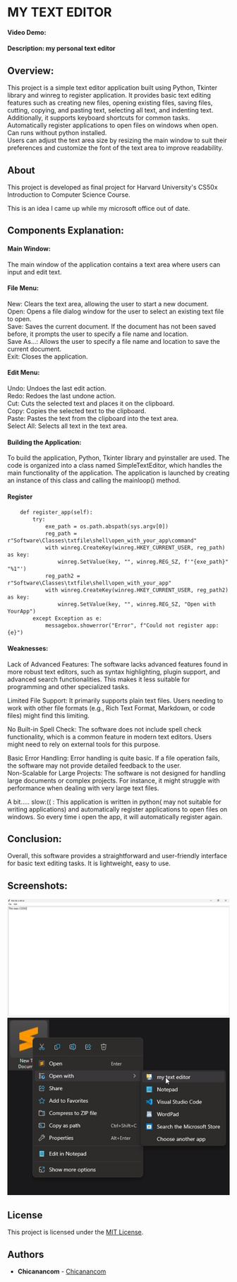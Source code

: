 # MY TEXT EDITOR
#### Video Demo:  <URL HERE>
#### Description: my personal text editor
## Overview:
This project is a simple text editor application built using Python, Tkinter library and winreg to register application. It provides basic text editing features such as creating new files, opening existing files, saving files, cutting, copying, and pasting text, selecting all text, and indenting text. Additionally, it supports keyboard shortcuts for common tasks.  
Automatically register applications to open files on windows when open.  
Can runs without python installed.  
Users can adjust the text area size by resizing the main window to suit their preferences and customize the font of the text area to improve readability.  

## About
This project is developed as final project for Harvard University's CS50x Introduction to Computer Science Course.

This is an idea I came up while my microsoft office out of date.  

## Components Explanation:
#### Main Window:

The main window of the application contains a text area where users can input and edit text.  
#### File Menu:

New: Clears the text area, allowing the user to start a new document.  
Open: Opens a file dialog window for the user to select an existing text file to open.  
Save: Saves the current document. If the document has not been saved before, it prompts the user to specify a file name and location.  
Save As...: Allows the user to specify a file name and location to save the current document.  
Exit: Closes the application.  

#### Edit Menu:

Undo: Undoes the last edit action.  
Redo: Redoes the last undone action.  
Cut: Cuts the selected text and places it on the clipboard.  
Copy: Copies the selected text to the clipboard.  
Paste: Pastes the text from the clipboard into the text area.  
Select All: Selects all text in the text area.  
   


#### Building the Application:
To build the application, Python, Tkinter library and pyinstaller are used. The code is organized into a class named SimpleTextEditor, which handles the main functionality of the application. The application is launched by creating an instance of this class and calling the mainloop() method.  

#### Register
```
    def register_app(self):
        try:
            exe_path = os.path.abspath(sys.argv[0])
            reg_path = r"Software\Classes\txtfile\shell\open_with_your_app\command"
            with winreg.CreateKey(winreg.HKEY_CURRENT_USER, reg_path) as key:
                winreg.SetValue(key, "", winreg.REG_SZ, f'"{exe_path}" "%1"')
            reg_path2 = r"Software\Classes\txtfile\shell\open_with_your_app"
            with winreg.CreateKey(winreg.HKEY_CURRENT_USER, reg_path2) as key:
                winreg.SetValue(key, "", winreg.REG_SZ, "Open with YourApp")
        except Exception as e:
            messagebox.showerror("Error", f"Could not register app: {e}")
```

#### Weaknesses:
Lack of Advanced Features: The software lacks advanced features found in more robust text editors, such as syntax highlighting, plugin support, and advanced search functionalities. This makes it less suitable for programming and other specialized tasks.  
  
Limited File Support: It primarily supports plain text files. Users needing to work with other file formats (e.g., Rich Text Format, Markdown, or code files) might find this limiting.  
  
No Built-in Spell Check: The software does not include spell check functionality, which is a common feature in modern text editors. Users might need to rely on external tools for this purpose.  
  
Basic Error Handling: Error handling is quite basic. If a file operation fails, the software may not provide detailed feedback to the user.  
Non-Scalable for Large Projects: The software is not designed for handling large documents or complex projects. For instance, it might struggle with performance when dealing with very large text files.  
  
A bit..... slow:(( : This application is written in python( may not suitable for writing applications) and automatically register applications to open files on windows. So every time i open the app, it will automatically register again.  
  

## Conclusion:
Overall, this software provides a straightforward and user-friendly interface for basic text editing tasks. It is lightweight, easy to use.

## Screenshots:

![alt text](preview/main.jpg)
![alt text](preview/open_with.jpg)

## License

This project is licensed under the [MIT License](LICENSE).

## Authors

- **Chicanancom** - [Chicanancom](https://github.com/chicanancom)

